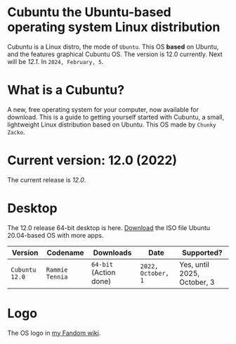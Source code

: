 # Cubuntu the Ubuntu-based operating system Linux distribution

Cubuntu is a Linux distro, the mode of `Ubuntu`. This OS **based** on Ubuntu, and the features graphical Cubuntu OS. The version is 12.0 currently. Next will be *12.1*. In `2024, February, 5`.


# What is a Cubuntu?


A new, free operating system for your computer, now available for download.
This is a guide to getting yourself started with Cubuntu, a small, lightweight Linux distribution based on Ubuntu.
This OS made by `Chunky Zacko`.


# Current version: 12.0 (2022)

The current release is *12.0*.


# Desktop


The 12.0 release 64-bit desktop is here. [Download](https://archive.org/download/cubuntu-os/cubuntu-12.0-desktop-64.iso) the ISO file Ubuntu 20.04-based OS with more apps.

| Version          | Codename         | Downloads                  | Date                   | Supported?                    |
|------------------|------------------|----------------------------|------------------------|-------------------------------|
| `Cubuntu 12.0`   | `Rammie Tennia`  |  `64-bit` (Action done)    | `2022, October, 1`     | Yes, until 2025, October, 3   |

# Logo


The OS logo in [my Fandom wiki](https://chunky-zacko.fandom.com/wiki/Cubuntu_(CZOS_edition)_logo).
